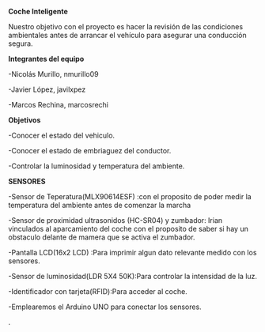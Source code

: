 **Coche Inteligente**

Nuestro objetivo con el proyecto es hacer la revisión de las condiciones ambientales antes de arrancar el vehículo
para asegurar una conducción segura.



**Integrantes del equipo**

  -Nicolás Murillo, nmurillo09

  -Javier López, javilxpez

  -Marcos Rechina, marcosrechi


**Objetivos**

-Conocer el estado del vehiculo.

-Conocer el estado de embriaguez del conductor.

-Controlar la luminosidad y temperatura del ambiente.

**SENSORES**

-Sensor de Teperatura(MLX90614ESF) :con el proposito de poder medir la temperatura del ambiente antes de comenzar la marcha

-Sensor de proximidad ultrasonidos (HC-SR04) y zumbador: Irian vinculados al aparcamiento del coche con el proposito de saber si hay un obstaculo delante de mamera que se activa el zumbador.

-Pantalla LCD(16x2 LCD) :Para imprimir algun dato relevante medido con los sensores.

-Sensor de luminosidad(LDR 5X4 50K):Para controlar la intensidad de la luz. 

-Identificador con tarjeta(RFID):Para acceder al coche.

-Emplearemos el Arduino UNO para conectar los sensores.


















































































































.


